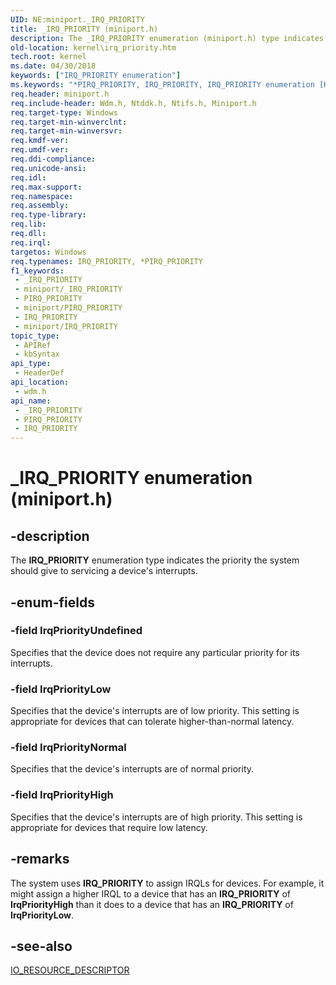 ```yaml
---
UID: NE:miniport._IRQ_PRIORITY
title: _IRQ_PRIORITY (miniport.h)
description: The _IRQ_PRIORITY enumeration (miniport.h) type indicates the priority the system should give to servicing a device's interrupts.
old-location: kernel\irq_priority.htm
tech.root: kernel
ms.date: 04/30/2018
keywords: ["IRQ_PRIORITY enumeration"]
ms.keywords: "*PIRQ_PRIORITY, IRQ_PRIORITY, IRQ_PRIORITY enumeration [Kernel-Mode Driver Architecture], IrqPriorityHigh, IrqPriorityLow, IrqPriorityNormal, IrqPriorityUndefined, PIRQ_PRIORITY, PIRQ_PRIORITY enumeration pointer [Kernel-Mode Driver Architecture], _IRQ_PRIORITY, kernel.irq_priority, sysenum_a5a51a77-ee9c-4e74-9ee4-b097eb361c18.xml, wdm/IRQ_PRIORITY, wdm/IrqPriorityHigh, wdm/IrqPriorityLow, wdm/IrqPriorityNormal, wdm/IrqPriorityUndefined, wdm/PIRQ_PRIORITY"
req.header: miniport.h
req.include-header: Wdm.h, Ntddk.h, Ntifs.h, Miniport.h
req.target-type: Windows
req.target-min-winverclnt: 
req.target-min-winversvr: 
req.kmdf-ver: 
req.umdf-ver: 
req.ddi-compliance: 
req.unicode-ansi: 
req.idl: 
req.max-support: 
req.namespace: 
req.assembly: 
req.type-library: 
req.lib: 
req.dll: 
req.irql: 
targetos: Windows
req.typenames: IRQ_PRIORITY, *PIRQ_PRIORITY
f1_keywords:
 - _IRQ_PRIORITY
 - miniport/_IRQ_PRIORITY
 - PIRQ_PRIORITY
 - miniport/PIRQ_PRIORITY
 - IRQ_PRIORITY
 - miniport/IRQ_PRIORITY
topic_type:
 - APIRef
 - kbSyntax
api_type:
 - HeaderDef
api_location:
 - wdm.h
api_name:
 - _IRQ_PRIORITY
 - PIRQ_PRIORITY
 - IRQ_PRIORITY
---
```


# _IRQ_PRIORITY enumeration (miniport.h)


## -description

The <b>IRQ_PRIORITY</b> enumeration type indicates the priority the system should give to servicing a device's interrupts.

## -enum-fields

### -field IrqPriorityUndefined

Specifies that the device does not require any particular priority for its interrupts.

### -field IrqPriorityLow

Specifies that the device's interrupts are of low priority. This setting is appropriate for devices that can tolerate higher-than-normal latency.

### -field IrqPriorityNormal

Specifies that the device's interrupts are of normal priority.

### -field IrqPriorityHigh

Specifies that the device's interrupts are of high priority. This setting is appropriate for devices that require low latency.

## -remarks

The system uses <b>IRQ_PRIORITY</b> to assign IRQLs for devices. For example, it might assign a higher IRQL to a device that has an <b>IRQ_PRIORITY</b> of <b>IrqPriorityHigh</b> than it does to a device that has an <b>IRQ_PRIORITY</b> of <b>IrqPriorityLow</b>.

## -see-also

<a href="/windows-hardware/drivers/ddi/wdm/ns-wdm-_io_resource_descriptor">IO_RESOURCE_DESCRIPTOR</a>

